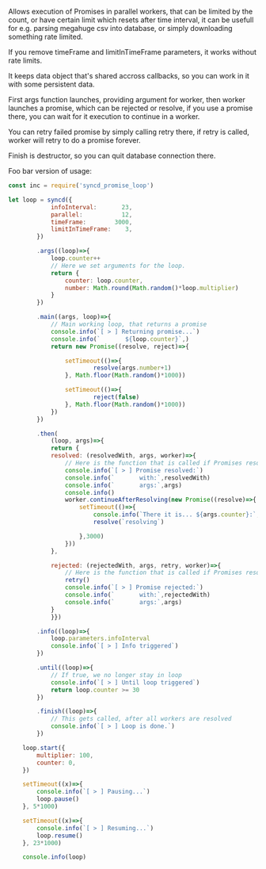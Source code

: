 
Allows execution of Promises in parallel workers, that can be limited by the count, or have certain limit which resets after time interval, it can be usefull for e.g. parsing megahuge csv into database, or simply downloading something rate limited.

If you remove timeFrame and limitInTimeFrame parameters, it works without rate limits.

It keeps data object that's shared accross callbacks, so you can work in it with some persistent data.

First args function launches, providing argument for worker, then worker launches a promise, which can be rejected or resolve, if you use a promise there, you can wait for it execution to continue in a worker.

You can retry failed promise by simply calling retry there, if retry is called, worker will retry to do a promise forever.

Finish is destructor, so you can quit database connection there.

Foo bar version of usage:

```javascript
const inc = require('syncd_promise_loop')

let loop = syncd({
            infoInterval:       23,
            parallel:           12,
            timeFrame:        3000,
            limitInTimeFrame:    3,
        })

        .args((loop)=>{
            loop.counter++
            // Here we set arguments for the loop.
            return {
                counter: loop.counter,
                number: Math.round(Math.random()*loop.multiplier)
            }
        })

        .main((args, loop)=>{
            // Main working loop, that returns a promise
            console.info(`[ > ] Returning promise...`)
            console.info(`       ${loop.counter}`,)
            return new Promise((resolve, reject)=>{

                setTimeout(()=>{
                        resolve(args.number+1)
                }, Math.floor(Math.random()*1000))

                setTimeout(()=>{
                        reject(false)
                }, Math.floor(Math.random()*1000))
            })
        })

        .then(
            (loop, args)=>{
            return {
            resolved: (resolvedWith, args, worker)=>{
                // Here is the function that is called if Promises resolved.
                console.info(`[ > ] Promise resolved:`)
                console.info(`       with:`,resolvedWith)
                console.info(`       args:`,args)
                console.info()
                worker.continueAfterResolving(new Promise((resolve)=>{
                    setTimeout(()=>{
                        console.info(`There it is... ${args.counter}:`, args.number)
                        resolve(`resolving`)

                    },3000)
                }))
            },

            rejected: (rejectedWith, args, retry, worker)=>{
                // Here is the function that is called if Promises resolved.
                retry()
                console.info(`[ > ] Promise rejected:`)
                console.info(`       with:`,rejectedWith)
                console.info(`       args:`,args)
            }
            }})

        .info((loop)=>{
            loop.parameters.infoInterval
            console.info(`[ > ] Info triggered`)
        })

        .until((loop)=>{
            // If true, we no longer stay in loop
            console.info(`[ > ] Until loop triggered`)
            return loop.counter >= 30
        })

        .finish((loop)=>{
            // This gets called, after all workers are resolved
            console.info(`[ > ] Loop is done.`)
        })

    loop.start({
        multiplier: 100,
        counter: 0,
    })

    setTimeout((x)=>{
        console.info(`[ > ] Pausing...`)
        loop.pause()
    }, 5*1000)

    setTimeout((x)=>{
        console.info(`[ > ] Resuming...`)
        loop.resume()
    }, 23*1000)

    console.info(loop)
```
